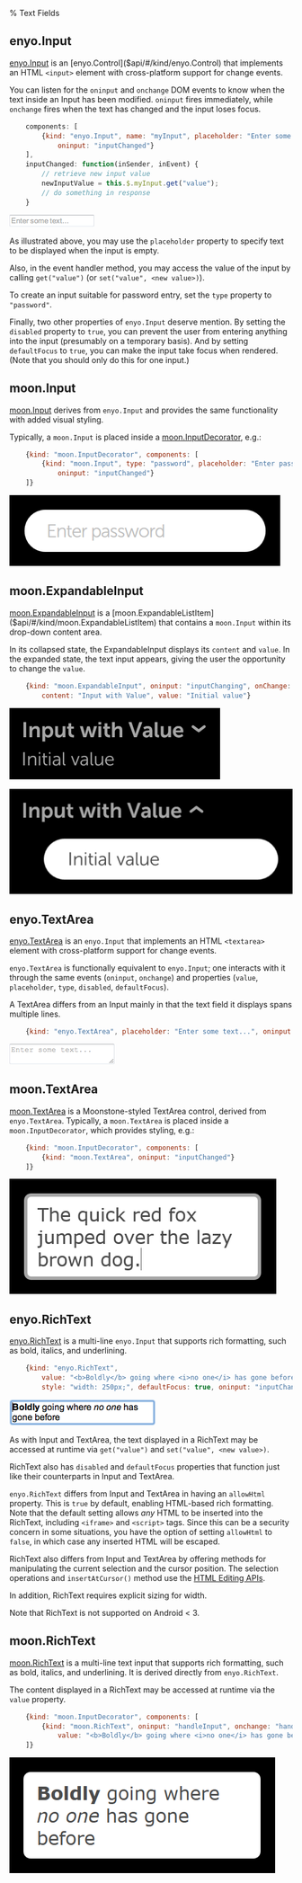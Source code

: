 % Text Fields

## enyo.Input

[enyo.Input]($api/#/kind/enyo.Input) is an [enyo.Control]($api/#/kind/enyo.Control)
that implements an HTML `<input>` element with cross-platform support for change
events.

You can listen for the `oninput` and `onchange` DOM events to know when the text
inside an Input has been modified.  `oninput` fires immediately, while
`onchange` fires when the text has changed and the input loses focus.

```javascript
    components: [
        {kind: "enyo.Input", name: "myInput", placeholder: "Enter some text...",
            oninput: "inputChanged"}
    ],
    inputChanged: function(inSender, inEvent) {
        // retrieve new input value
        newInputValue = this.$.myInput.get("value");
        // do something in response
    }
```

![_enyo.Input_](../../assets/enyo-input.png)

As illustrated above, you may use the `placeholder` property to specify text to
be displayed when the input is empty.

Also, in the event handler method, you may access the value of the input by
calling `get("value")` (or `set("value", <new value>)`).

To create an input suitable for password entry, set the `type` property to
`"password"`.

Finally, two other properties of `enyo.Input` deserve mention.  By setting the
`disabled` property to `true`, you can prevent the user from entering anything
into the input (presumably on a temporary basis).  And by setting `defaultFocus`
to `true`, you can make the input take focus when rendered.  (Note that you
should only do this for one input.)

## moon.Input

[moon.Input]($api/#/kind/moon.Input) derives from `enyo.Input` and provides the
same functionality with added visual styling.

Typically, a `moon.Input` is placed inside a
[moon.InputDecorator]($api/#/kind/moon.InputDecorator), e.g.:

```javascript
    {kind: "moon.InputDecorator", components: [
        {kind: "moon.Input", type: "password", placeholder: "Enter password",
            oninput: "inputChanged"}
    ]}
```

![_moon.Input_](../../assets/input.png)

## moon.ExpandableInput

[moon.ExpandableInput]($api/#/kind/moon.ExpandableInput) is a
[moon.ExpandableListItem]($api/#/kind/moon.ExpandableListItem) that contains a
`moon.Input` within its drop-down content area.

In its collapsed state, the ExpandableInput displays its `content` and `value`.
In the expanded state, the text input appears, giving the user the opportunity
to change the `value`.

```javascript
    {kind: "moon.ExpandableInput", oninput: "inputChanging", onChange: "inputChanged",
        content: "Input with Value", value: "Initial value"}
```

![_moon.ExpandableInput (Collapsed)_](../../assets/expandable-input-collapsed.png)

![_moon.ExpandableInput (Expanded)_](../../assets/expandable-input-expanded.png)

## enyo.TextArea

[enyo.TextArea]($api/#/kind/enyo.TextArea) is an `enyo.Input` that implements an
HTML `<textarea>` element with cross-platform support for change events.

`enyo.TextArea` is functionally equivalent to `enyo.Input`; one interacts with
it through the same events (`oninput`, `onchange`) and properties (`value`,
`placeholder`, `type`, `disabled`, `defaultFocus`).

A TextArea differs from an Input mainly in that the text field it displays spans
multiple lines.

```javascript
    {kind: "enyo.TextArea", placeholder: "Enter some text...", oninput: "inputChanged"}
```

![_enyo.TextArea_](../../assets/enyo-text-area.png)

## moon.TextArea

[moon.TextArea]($api/#/kind/moon.TextArea) is a Moonstone-styled TextArea
control, derived from `enyo.TextArea`. Typically, a `moon.TextArea` is placed
inside a `moon.InputDecorator`, which provides styling, e.g.:

```javascript
    {kind: "moon.InputDecorator", components: [
        {kind: "moon.TextArea", oninput: "inputChanged"}
    ]}
```

![_moon.TextArea_](../../assets/text-area.png)

## enyo.RichText

[enyo.RichText]($api/#/kind/enyo.RichText) is a multi-line `enyo.Input` that
supports rich formatting, such as bold, italics, and underlining.

```javascript
    {kind: "enyo.RichText",
        value: "<b>Boldly</b> going where <i>no one</i> has gone before",
        style: "width: 250px;", defaultFocus: true, oninput: "inputChanged"}
```

![_enyo.RichText_](../../assets/enyo-rich-text.png)

As with Input and TextArea, the text displayed in a RichText may be accessed at
runtime via `get("value")` and `set("value", <new value>)`.

RichText also has `disabled` and `defaultFocus` properties that function just
like their counterparts in Input and TextArea.

`enyo.RichText` differs from Input and TextArea in having an `allowHtml`
property.  This is `true` by default, enabling HTML-based rich formatting.  Note
that the default setting allows *any* HTML to be inserted into the RichText,
including `<iframe>` and `<script>` tags.  Since this can be a security concern
in some situations, you have the option of setting `allowHtml` to `false`, in
which case any inserted HTML will be escaped.

RichText also differs from Input and TextArea by offering methods for
manipulating the current selection and the cursor position.  The selection
operations and `insertAtCursor()` method use the [HTML Editing
APIs](https://dvcs.w3.org/hg/editing/raw-file/tip/editing.html#selections).

In addition, RichText requires explicit sizing for width.

Note that RichText is not supported on Android < 3.

## moon.RichText

[moon.RichText]($api/#/kind/moon.RichText) is a multi-line text input that
supports rich formatting, such as bold, italics, and underlining.  It is derived
directly from `enyo.RichText`.

The content displayed in a RichText may be accessed at runtime via the `value`
property.

```javascript
    {kind: "moon.InputDecorator", components: [
        {kind: "moon.RichText", oninput: "handleInput", onchange: "handleChange",
            value: "<b>Boldly</b> going where <i>no one</i> has gone before"}
    ]}
```

![_moon.RichText_](../../assets/rich-text.png)
